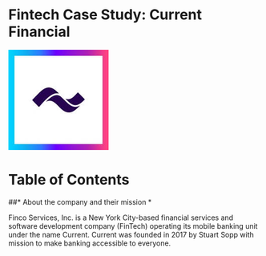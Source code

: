 # Fintech Case Study: Current Financial

![This is Current image](current.jpg)

# Table of Contents

##* About the company and their mission
* 


Finco Services, Inc. is a New York City-based financial services and software development company (FinTech) operating its mobile banking unit under the name Current.  Current was founded in 2017 by Stuart Sopp with mission to make banking accessible to everyone. 
